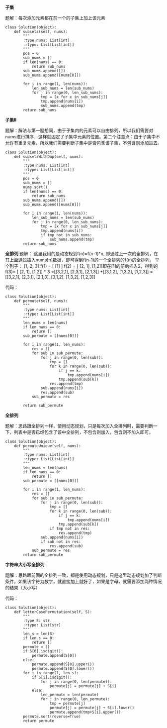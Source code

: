 **子集**

题解：每次添加元素都在前一个的子集上加上该元素
~~~
class Solution(object):
    def subsets(self, nums):
        """
        :type nums: List[int]
        :rtype: List[List[int]]
        """
        pos = 0
        sub_nums = []
        if len(nums) == 0:
            return sub_nums
        sub_nums.append([])
        sub_nums.append([nums[0]])

        for i in range(1, len(nums)):
            len_sub_nums = len(sub_nums)
            for j in range(0, len_sub_nums):
                tmp = [x for x in sub_nums[j]]
                tmp.append(nums[i])
                sub_nums.append(tmp)
        return sub_nums
~~~

**子集II**

题解：解法与第一题想同，由于子集内的元素可以自由排列，所以我们需要对nums进行排序，这样就固定了子集中元素的位置。第二个注意点：由于子集中不允许有重复元素，所以我们需要判断子集中是否包含该子集，不包含则添加进去。
~~~
class Solution(object):
    def subsetsWithDup(self, nums):
        """
        :type nums: List[int]
        :rtype: List[List[int]]
        """
        pos = 0
        sub_nums = []
        nums.sort()
        if len(nums) == 0:
            return sub_nums
        sub_nums.append([])
        sub_nums.append([nums[0]])

        for i in range(1, len(nums)):
            len_sub_nums = len(sub_nums)
            for j in range(0, len_sub_nums):
                tmp = [x for x in sub_nums[j]]
                tmp.append(nums[i])
                if tmp not in sub_nums:
                    sub_nums.append(tmp)
        return sub_nums
~~~
**全排列**
题解：
这里我用的是动态规划f(n)=f(n-1)*n, 即通过上一次的全排列，在其上面通过插入nums[n]数据，即可得到f(n-1)的一个全排列的f(n)的全排列。
举个列子：
[1,  2, 3]
f(1) = [ [1] ]
f(2) = [ [2, 1], [1,2]]即在[1]的前后插入2，得到的
f(3)=  [ [2, 1], [1,2]] * 3
        =[[3,2,1], [2,3,1], [2,1,3]] +[[3,1,2], [1,3,2], [1,2,3]]
		=[[3,2,1], [2,3,1], [2,1,3], [3,1,2], [1,3,2], [1,2,3]]

代码：
~~~
class Solution(object):
    def permute(self, nums):
        """
        :type nums: List[int]
        :rtype: List[List[int]]
        """
        len_nums = len(nums)
        if len_nums == 0:
            return []
        sub_permute = [[nums[0]]]
        
        for i in range(1, len_nums):
            res = []
            for sub in sub_permute:
                for j in range(0, len(sub)):
                    tmp = []
                    for k in range(0, len(sub)):
                        if j == k:
                            tmp.append(nums[i])
                        tmp.append(sub[k])
                    res.append(tmp)
                sub.append(nums[i])
                res.append(sub)
            sub_permute = res
            
        return sub_permute
~~~

**全排列**

题解：思路跟全排列一样，使用动态规划，只是每次加入全排列时，需要判断一下，列表中是否已经包含了该中全排列，不包含则加入，包含则不加入即可。

~~~
class Solution(object):
    def permuteUnique(self, nums):
        """
        :type nums: List[int]
        :rtype: List[List[int]]
        """
        len_nums = len(nums)
        if len_nums == 0:
            return []
        sub_permute = [[nums[0]]]
        
        for i in range(1, len_nums):
            res = []
            for sub in sub_permute:
                for j in range(0, len(sub)):
                    tmp = []
                    for k in range(0, len(sub)):
                        if j == k:
                            tmp.append(nums[i])
                        tmp.append(sub[k])
                    if tmp not in res:
                        res.append(tmp)
                sub.append(nums[i])
                if sub not in res:
                    res.append(sub)
            sub_permute = res    
        return sub_permute
~~~

**字符串大小写全排列**

题解：思路跟前面的全排列一致，都是使用动态规划，只是这里动态规划加了判断条件，如果该字符为数字，就直接加上就好了，如果是字母，就需要添加两种情况的结果（大小写）

代码：
~~~
class Solution(object):
    def letterCasePermutation(self, S):
        """
        :type S: str
        :rtype: List[str]
        """
        len_s = len(S)
        if len_s == 0:
            return []
        permute = []
        if S[0].isdigit():
            permute.append(S[0])
        else:
            permute.append(S[0].upper())
            permute.append(S[0].lower())
        for i in range(1, len_s):
            if S[i].isdigit():
                for j in range(0, len(permute)):
                    permute[j] = permute[j] + S[i]
            else:
                len_permute = len(permute)
                for j in range(0, len_permute):
                    tmp = permute[j]
                    permute[j] = permute[j] + S[i].lower()
                    permute.append(tmp+S[i].upper())
        permute.sort(reverse=True)
        return permute
~~~

